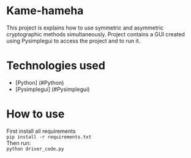 # Kame-hameha
This project is explains how to use symmetric and asymmetric cryptographic methods simultaneously.
Project contains a GUI created using Pysimplegui to access the project and to run it.

# Technologies used
* [Python] (#Python)
* [Pysimplegui] (#Pysimplegui)

# How to use
First install all requirements\
`pip install -r requirements.txt`\
Then run:\
`python driver_code.py`

